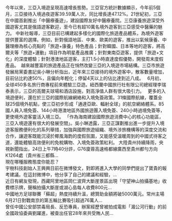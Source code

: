 今年以來，三亞入境遊呈現高速增長態勢。三亞官方統計數據顯示，今年前5個月，三亞接待入境過夜遊客39.59萬人次，同比增長達47.12%。21世紀初，三亞在中國首創推出「中醫療養遊」，建設國際友好中醫療養院。三亞康養旅遊深受外國遊客尤其是俄語遊客歡迎，至今已有超10萬名境外遊客到三亞感受中醫藥的魅力。
中新社報導，三亞目前已構建起多樣化的國際化旅遊產品體系，為境外遊客提供豐富的選擇。例如，針對俄語地區、中東、歐美的遊客，推出以氣候康養、中醫理療為核心亮點的「旅遊+康養」特色產品；針對韓國、日本等地的遊客，將高爾夫等「旅遊+運動」項目作為明星產品推廣；針對東南亞遊客，提供「旅遊+文化」的深度體驗；針對港澳地區遊客，主打1.5小時直達度假優勢，開發周末度假產品。　越來越豐富的旅遊產品正在悄然改變三亞的入境遊市場結構。三亞市旅遊發展局黨委書記吳小琳分析指出，近年來三亞接待的境外遊客中，散客數量增加，目前佔比約達50%，且偏向年輕化；停留4天以上的佔比達到近八成。  
6月初，全球450多名旅行商專程前來體驗三亞遊。紐西蘭中國旅行社有限公司總經理李瑞泰表示，三亞的高爾夫球場和酒店設施，對高淨值人群有很大吸引力。　
更多的入境遊便利，還在於三亞的國際航線網絡和入境免簽政策。31條國際航線，覆蓋全球25個境外航點，使三亞初步形成「通達亞歐、輻射全球」的航空網絡體系。85國人員入境免簽、144小時港澳地區外國旅遊團入境免簽、240小時過境免簽等，更使境外遊客靈活入境三亞。
「作為海南建設國際旅遊消費中心的核心功能區，三亞入境遊還有很大的發展空間」。吳小琳透露，三亞正謀劃推出進一步提升入境遊客服務便利化的系列舉措，加強與國際旅遊組織、境外涉旅機構等的深度交流和合作，讓遊客既能沉浸於椰風海韵的度假氛圍，又能感受溫暖周到的中國式待客之道，還能體驗高效便利的免稅購物、入境免簽政策紅利。
                    大陸貴州持續降雨，央視新聞指出，24日上午7時40分許，G76廈蓉高速格都線廣西至貴州都勻方向K1264處（貴州省三都縣...                  
                    現在哪種服務態度你能忍？                  
                    宇樹科技創始人王興興日前在微博發文，對即將進入大學的同學們提出了寶貴的報考建議。在這封微博中，他分享了自己的建議和經驗，...                  
                    近日有網友發現，西藏阿里地區岡仁波齊大斷崖景區出現「守望神山拍攝基地」收費標示牌，聲稱拍攝大斷崖或湖心島每人收費800元...                  
                    中國地方足球聯賽「蘇超」熱度持續升溫，總贊助金額將破5000萬元。常州主場6月21日對戰南京的第五輪比賽吸引超過76萬人...                  
                    曾任中國公安部禁毒局長、反恐專員，辦案經歷曾被拍成電影「湄公河行動」的前全國政協委員劉躍進，被查出任官28年來共受賄人民...                  